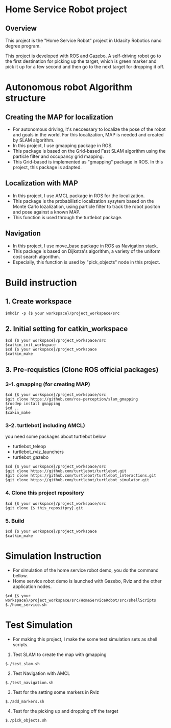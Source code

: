 # Home Service Robot project

## Overview
This project is the "Home Service Robot" project in Udacity Robotics nano degree program.

This project is developed with ROS and Gazebo.
A self-driving robot go to the first destination for picking up the target, which is green marker and pick it up for a few second and then go to the next target for dropping it off.

# Autonomous robot Algorithm structure
## Creating the MAP for localization
- For autonomous driving, it's neccessary to localize the pose of the robot and goals in the world. For this localization, MAP is needed and created by SLAM algorithm.
- In this project, I use gmapping package in ROS.
- This package is based on the Grid-based Fast SLAM algorithm using the particle filter and occupancy grid mapping.
- This Grid-based is implemented as "gmapping" package in ROS. In this project, this package is adapted.
## Localization with MAP
- In this project, I use AMCL package in ROS for the localization.
- This package is the probabilistic localization sysytem based on the Monte Carlo lozalization, using particle filter to track the robot positon and pose against a known MAP.
- This function is used through the turtlebot package.

## Navigation
- In this project, I use move_base package in ROS as Navigation stack.
- This package is based on Dijkstra's algorithm, a variety of the uniform cost search algorithm.
- Especially, this function is used by "pick_objects" node in this project.

# Build instruction
## 1. Create workspace 
```
$mkdir -p {$ your workspace}/project_workspace/src
```

## 2. Initial setting for catkin_workspace
```
$cd {$ your workspace}/project_workspace/src
$catkin_init_workspace
$cd {$ your workspace}/project_workspace
$catkin_make
```

## 3. Pre-requistics (Clone ROS official packages) 

### 3-1. gmapping   (for creating MAP)
```
$cd {$ your workspace}/project_workspace/src
$git clone https://github.com/ros-perception/slam_gmapping
$rosdep install gmapping
$cd ..
$cakin_make
``` 

###  3-2. turtlebot( including AMCL)   
you need some packages about turtlebot below
- turtlebot_teleop
- turtlebot_rviz_launchers
- turtlebot_gazebo
```
$cd {$ your workspace}/project_workspace/src
$git clone https://github.com/turtlebot/turtlebot.git
$git clone https://github.com/turtlebot/turtlebot_interactions.git
$git clone https://github.com/turtlebot/turtlebot_simulator.git
```

### 4. Clone this project repository
```
$cd {$ your workspace}/project_workspace/src
$git clone {$ this_repositpry}.git
```

### 5. Build
```
$cd {$ your workspace}/project_workspace
$catkin_make
```

# Simulation Instruction
- For simulation of the home service robot demo,
you do the command bellow.
-  Home service robot demo is launched with Gazebo, Rviz and the other application nodes.
```
$cd {$ your workspace}/project_workspace/src/HomeServiceRobot/src/shellScripts
$./home_service.sh
```

# Test Simulation
- For making this project, I make the some test simulation sets as shell scripts.

1. Test SLAM to create the map with gmapping
```
$./test_slam.sh
```

2. Test Navigation with AMCL
```
$./test_navigation.sh
```

3. Test for the setting some markers in Rviz
```
$./add_markers.sh
```

4. Test for the picking up and dropping off the target
```
$./pick_objects.sh
```
